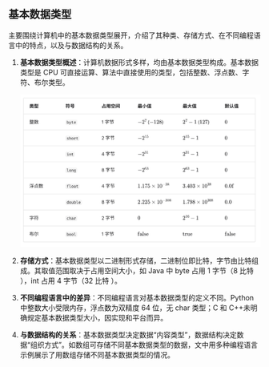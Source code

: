 ## 基本数据类型

主要围绕计算机中的基本数据类型展开，介绍了其种类、存储方式、在不同编程语言中的特点，以及与数据结构的关系。

1. **基本数据类型概述**：计算机数据形式多样，均由基本数据类型构成。基本数据类型是 CPU 可直接运算、算法中直接使用的类型，包括整数、浮点数、字符、布尔类型。

   ![image.png](./image/3.png)

2. **存储方式**：基本数据类型以二进制形式存储，二进制位即比特，字节由比特组成。其取值范围取决于占用空间大小，如 Java 中 byte 占用 1 字节（8 比特 ），int 占用 4 字节（32 比特 ）。
3. **不同编程语言中的差异**：不同编程语言对基本数据类型的定义不同。Python 中整数大小受限内存，浮点数为双精度 64 位，无 char 类型；C 和 C++未明确规定基本数据类型大小，因实现和平台而异。
4. **与数据结构的关系**：基本数据类型决定数据“内容类型”，数据结构决定数据“组织方式”。如数组可存储不同基本数据类型的数据，文中用多种编程语言示例展示了用数组存储不同基本数据类型的情况。
